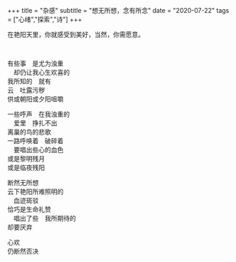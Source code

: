 +++
title = "杂感"
subtitle = "想无所想，念有所念"
date = "2020-07-22"
tags = ["心绪","探索","诗"]
+++

在艳阳天里，你就感受到美好，当然，你需愿意。

<!--more-->
<br>

有些事　是尤为浊重<br>
　却仍让我心生欢喜的<br>
我所知的　就有<br>
云　吐露污秽<br>
供或朝阳或夕阳咀嚼<br>

一些呼声　在我浊重的<br>
　爱里　挣扎不出<br>
离巢的鸟的悲歌<br>
一路呼唤着　破碎着<br>
　要唱出些心的血色<br>
或是黎明残月<br>
或是临夜残阳<br>

断然无所想<br>
云下艳阳所难照明的<br>
　血迹斑驳<br>
恰巧是生命礼赞<br>
　唱出了些　我所期待的<br>却要厌弃<br>

心欢<br>仍断然否决<br>